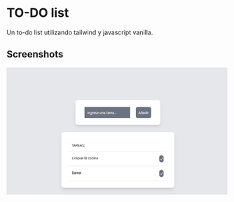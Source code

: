 
# TO-DO list

Un to-do list utilizando tailwind y javascript vanilla.

## Screenshots

![App Screenshot](./img/screen.png)

